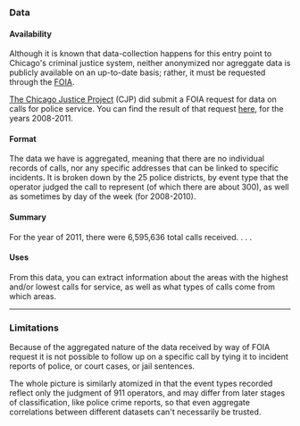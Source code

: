 ### Data

#### Availability

Although it is known that data-collection happens for this entry point to Chicago's criminal justice system, neither anonymized nor agreggate data is publicly available on an up-to-date basis; rather, it must be requested through the [FOIA](http://www.foia.gov/about.html). 

[The Chicago Justice Project](http://www.chicagojustice.org/about/us) (CJP) did submit a FOIA request for data on calls for police service. You can find the result of that request [here](http://www.chicagojustice.org/foi/data-sets-available-for-download/calls-for-police-service), for the years 2008-2011. 

#### Format

The data we have is aggregated, meaning that there are no individual records of calls, nor any specific addresses that can be linked to specific incidents. It is broken down by the 25 police districts, by event type that the operator judged the call to represent (of which there are about 300), as well as sometimes by day of the week (for 2008-2010).

#### Summary

For the year of 2011, there were 6,595,636 total calls received. . . .

#### Uses

From this data, you can extract information about the areas with the highest and/or lowest calls for service, as well as what types of calls come from which areas.

------------------------------------------------------------------------------------------------

### Limitations

Because of the aggregated nature of the data received by way of FOIA request it is not possible to follow up on a specific call by tying it to incident reports of police, or court cases, or jail sentences. 

The whole picture is similarly atomized in that the event types recorded reflect only the judgment of 911 operators, and may differ from later stages of classification, like police crime reports, so that even aggregate correlations between different datasets can't necessarily be trusted.